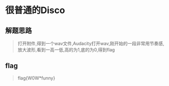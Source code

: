 # 很普通的Disco

## 解题思路

> 打开附件,得到一个wav文件,Audacity打开wav,刚开始的一段非常用节奏感,放大波形,看到一高一低,高的为1,底的为0,得到flag

## flag

> flag{W0W*funny}
